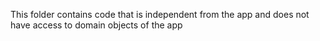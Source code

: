 This folder contains code that is independent from the app and does not have access to domain objects of the app
